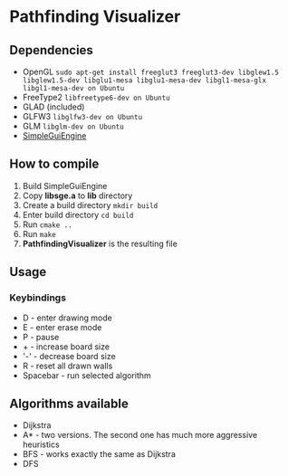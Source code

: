 # Pathfinding Visualizer


## Dependencies

- OpenGL `sudo apt-get install freeglut3 freeglut3-dev libglew1.5 libglew1.5-dev libglu1-mesa libglu1-mesa-dev libgl1-mesa-glx libgl1-mesa-dev on Ubuntu`
- FreeType2 `libfreetype6-dev on Ubuntu`
- GLAD (included)
- GLFW3 `libglfw3-dev on Ubuntu`
- GLM `libglm-dev on Ubuntu`
- [SimpleGuiEngine](https://github.com/d-kowalik/simple-gui-engine)

## How to compile
1. Build SimpleGuiEngine
2. Copy **libsge.a** to **lib** directory
3. Create a build directory `mkdir build`
4. Enter build directory `cd build`
5.  Run `cmake ..`
6. Run `make`
7. **PathfindingVisualizer** is the resulting file

## Usage
### Keybindings
- D - enter drawing mode
- E - enter erase mode
- P - pause
- \+ - increase board size
- \'-' - decrease board size
- R - reset all drawn walls
- Spacebar - run selected algorithm

## Algorithms available
- Dijkstra
- A* - two versions. The second one has much more aggressive heuristics
- BFS - works exactly the same as Dijkstra
- DFS


